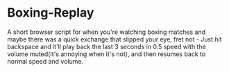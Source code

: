 # Boxing-Replay
A short browser script for when you're watching boxing matches and maybe there was a quick exchange that slipped your eye, fret not - Just hit backspace and it'll play back the last 3 seconds in 0.5 speed with the volume muted(It's annoying when it's not), and then resumes back to normal speed and volume.
